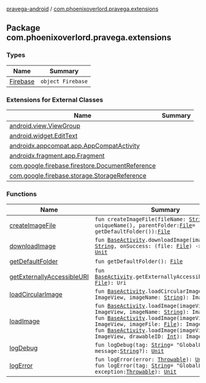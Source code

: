 [pravega-android](../index.md) / [com.phoenixoverlord.pravega.extensions](./index.md)

## Package com.phoenixoverlord.pravega.extensions

### Types

| Name | Summary |
|---|---|
| [Firebase](-firebase/index.md) | `object Firebase` |

### Extensions for External Classes

| Name | Summary |
|---|---|
| [android.view.ViewGroup](android.view.-view-group/index.md) |  |
| [android.widget.EditText](android.widget.-edit-text/index.md) |  |
| [androidx.appcompat.app.AppCompatActivity](androidx.appcompat.app.-app-compat-activity/index.md) |  |
| [androidx.fragment.app.Fragment](androidx.fragment.app.-fragment/index.md) |  |
| [com.google.firebase.firestore.DocumentReference](com.google.firebase.firestore.-document-reference/index.md) |  |
| [com.google.firebase.storage.StorageReference](com.google.firebase.storage.-storage-reference/index.md) |  |

### Functions

| Name | Summary |
|---|---|
| [createImageFile](create-image-file.md) | `fun createImageFile(fileName: `[`String`](https://kotlinlang.org/api/latest/jvm/stdlib/kotlin/-string/index.html)` = uniqueName(), parentFolder: `[`File`](https://docs.oracle.com/javase/6/docs/api/java/io/File.html)` = getDefaultFolder()): `[`File`](https://docs.oracle.com/javase/6/docs/api/java/io/File.html) |
| [downloadImage](download-image.md) | `fun `[`BaseActivity`](../com.phoenixoverlord.pravega.base/-base-activity/index.md)`.downloadImage(imageName: `[`String`](https://kotlinlang.org/api/latest/jvm/stdlib/kotlin/-string/index.html)`, onSuccess: (file: `[`File`](https://docs.oracle.com/javase/6/docs/api/java/io/File.html)`) -> `[`Unit`](https://kotlinlang.org/api/latest/jvm/stdlib/kotlin/-unit/index.html)`): `[`Unit`](https://kotlinlang.org/api/latest/jvm/stdlib/kotlin/-unit/index.html) |
| [getDefaultFolder](get-default-folder.md) | `fun getDefaultFolder(): `[`File`](https://docs.oracle.com/javase/6/docs/api/java/io/File.html) |
| [getExternallyAccessibleURI](get-externally-accessible-u-r-i.md) | `fun `[`BaseActivity`](../com.phoenixoverlord.pravega.base/-base-activity/index.md)`.getExternallyAccessibleURI(file: `[`File`](https://docs.oracle.com/javase/6/docs/api/java/io/File.html)`): Uri` |
| [loadCircularImage](load-circular-image.md) | `fun `[`BaseActivity`](../com.phoenixoverlord.pravega.base/-base-activity/index.md)`.loadCircularImage(imageView: ImageView, imageName: `[`String`](https://kotlinlang.org/api/latest/jvm/stdlib/kotlin/-string/index.html)`): ImageView` |
| [loadImage](load-image.md) | `fun `[`BaseActivity`](../com.phoenixoverlord.pravega.base/-base-activity/index.md)`.loadImage(imageView: ImageView, imageName: `[`String`](https://kotlinlang.org/api/latest/jvm/stdlib/kotlin/-string/index.html)`): ImageView`<br>`fun `[`BaseActivity`](../com.phoenixoverlord.pravega.base/-base-activity/index.md)`.loadImage(imageView: ImageView, imageFile: `[`File`](https://docs.oracle.com/javase/6/docs/api/java/io/File.html)`): ImageView`<br>`fun `[`BaseActivity`](../com.phoenixoverlord.pravega.base/-base-activity/index.md)`.loadImage(imageView: ImageView, drawableID: `[`Int`](https://kotlinlang.org/api/latest/jvm/stdlib/kotlin/-int/index.html)`): ImageView` |
| [logDebug](log-debug.md) | `fun logDebug(tag: `[`String`](https://kotlinlang.org/api/latest/jvm/stdlib/kotlin/-string/index.html)` = "GlobalLog", message: `[`String`](https://kotlinlang.org/api/latest/jvm/stdlib/kotlin/-string/index.html)`?): `[`Unit`](https://kotlinlang.org/api/latest/jvm/stdlib/kotlin/-unit/index.html) |
| [logError](log-error.md) | `fun logError(error: `[`Throwable`](https://kotlinlang.org/api/latest/jvm/stdlib/kotlin/-throwable/index.html)`): `[`Unit`](https://kotlinlang.org/api/latest/jvm/stdlib/kotlin/-unit/index.html)<br>`fun logError(tag: `[`String`](https://kotlinlang.org/api/latest/jvm/stdlib/kotlin/-string/index.html)` = "GlobalLog", exception: `[`Throwable`](https://kotlinlang.org/api/latest/jvm/stdlib/kotlin/-throwable/index.html)`): `[`Unit`](https://kotlinlang.org/api/latest/jvm/stdlib/kotlin/-unit/index.html) |
